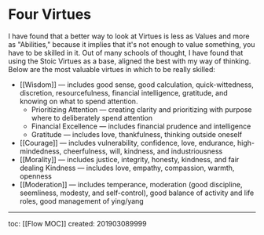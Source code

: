# Four Virtues
I have found that a better way to look at Virtues is less as Values and more as "Abilities," because it implies that it's not enough to value something, you have to be skilled in it. Out of many schools of thought, I have found that using the Stoic Virtues as a base, aligned the best with my way of thinking. Below are the most valuable virtues in which to be really skilled:

- [[Wisdom]] — includes good sense, good calculation, quick-wittedness, discretion, resourcefulness, financial intelligence, gratitude, and knowing on what to spend attention.
    - Prioritizing Attention — creating clarity and prioritizing with purpose where to deliberately spend attention
    - Financial Excellence — includes financial prudence and intelligence
    - Gratitude — includes love, thankfulness, thinking outside oneself
- [[Courage]] — includes vulnerability, confidence, love, endurance, high-mindedness, cheerfulness, will, kindness, and industriousness
- [[Morality]] — includes justice, integrity, honesty, kindness, and fair dealing
    Kindness — includes love, empathy, compassion, warmth, openness
- [[Moderation]] — includes temperance, moderation (good discipline, seemliness, modesty, and self-control), good balance of activity and life roles, good management of ying/yang
    

---
toc: [[Flow MOC]]
created: 201903089999
